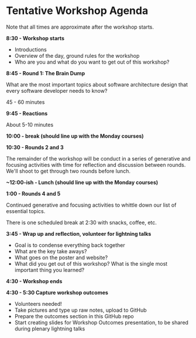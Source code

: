 # Tentative Workshop Agenda

Note that all times are approximate after the workshop starts.

**8:30 - Workshop starts**

- Introductions
- Overview of the day, ground rules for the workshop
- Who are you and what do you want to get out of this workshop?

**8:45 - Round 1: The Brain Dump**

What are the most important topics about software architecture
design that every software developer needs to know?

45 - 60 minutes

**9:45 - Reactions**

About 5-10 minutes

**10:00 - break (should line up with the Monday courses)**

**10:30 - Rounds 2 and 3**

The remainder of the workshop will be conduct in a series of generative
and focusing activities with time for reflection and discussion between
rounds.  We'll shoot to get through two rounds before lunch.

**~12:00-ish - Lunch (should line up with the Monday courses)**

**1:00 - Rounds 4 and 5**

Continued generative and focusing activities to whittle down our list
of essential topics.

There is one scheduled break at 2:30 with snacks, coffee, etc.

**3:45 - Wrap up and reflection, volunteer for lightning talks**

- Goal is to condense everything back together
- What are the key take aways?
- What goes on the poster and website?
- What did you get out of this workshop?
  What is the single most important thing you learned?

**4:30 - Workshop ends**

**4:30 - 5:30 Capture workshop outcomes**

- Volunteers needed!
- Take pictures and type up raw notes, upload to GitHub
- Prepare the outcomes section in this GitHub repo
- Start creating slides for Workshop Outcomes presentation, to
  be shared during plenary lightning talks
